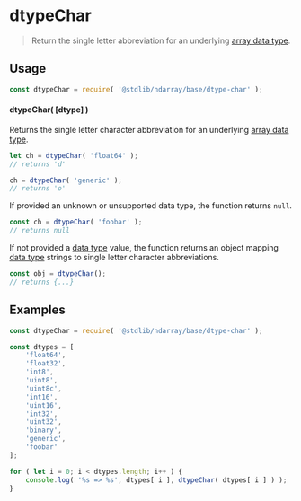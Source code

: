 <!--

@license Apache-2.0

Copyright (c) 2018 The Stdlib Authors.

Licensed under the Apache License, Version 2.0 (the "License");
you may not use this file except in compliance with the License.
You may obtain a copy of the License at

   http://www.apache.org/licenses/LICENSE-2.0

Unless required by applicable law or agreed to in writing, software
distributed under the License is distributed on an "AS IS" BASIS,
WITHOUT WARRANTIES OR CONDITIONS OF ANY KIND, either express or implied.
See the License for the specific language governing permissions and
limitations under the License.

-->

# dtypeChar

> Return the single letter abbreviation for an underlying [array data type][@stdlib/ndarray/dtypes].

<!-- Section to include introductory text. Make sure to keep an empty line after the intro `section` element and another before the `/section` close. -->

<section class="intro">

</section>

<!-- /.intro -->

<!-- Package usage documentation. -->

<section class="usage">

## Usage

```javascript
const dtypeChar = require( '@stdlib/ndarray/base/dtype-char' );
```

#### dtypeChar( \[dtype] )

Returns the single letter character abbreviation for an underlying [array data type][@stdlib/ndarray/dtypes].

```javascript
let ch = dtypeChar( 'float64' );
// returns 'd'

ch = dtypeChar( 'generic' );
// returns 'o'
```

If provided an unknown or unsupported data type, the function returns `null`.

```javascript
const ch = dtypeChar( 'foobar' );
// returns null
```

If not provided a [data type][@stdlib/ndarray/dtypes] value, the function returns an object mapping [data type][@stdlib/ndarray/dtypes] strings to single letter character abbreviations.

```javascript
const obj = dtypeChar();
// returns {...}
```

</section>

<!-- /.usage -->

<!-- Package usage notes. Make sure to keep an empty line after the `section` element and another before the `/section` close. -->

<section class="notes">

</section>

<!-- /.notes -->

<!-- Package usage examples. -->

<section class="examples">

## Examples

<!-- eslint no-undef: "error" -->

```javascript
const dtypeChar = require( '@stdlib/ndarray/base/dtype-char' );

const dtypes = [
    'float64',
    'float32',
    'int8',
    'uint8',
    'uint8c',
    'int16',
    'uint16',
    'int32',
    'uint32',
    'binary',
    'generic',
    'foobar'
];

for ( let i = 0; i < dtypes.length; i++ ) {
    console.log( '%s => %s', dtypes[ i ], dtypeChar( dtypes[ i ] ) );
}
```

</section>

<!-- /.examples -->

<!-- Section to include cited references. If references are included, add a horizontal rule *before* the section. Make sure to keep an empty line after the `section` element and another before the `/section` close. -->

<section class="references">

</section>

<!-- /.references -->

<!-- Section for related `stdlib` packages. Do not manually edit this section, as it is automatically populated. -->

<section class="related">

</section>

<!-- /.related -->

<!-- Section for all links. Make sure to keep an empty line after the `section` element and another before the `/section` close. -->

<section class="links">

[@stdlib/ndarray/dtypes]: https://github.com/stdlib-js/stdlib/tree/develop/lib/node_modules/%40stdlib/ndarray/dtypes

</section>

<!-- /.links -->
